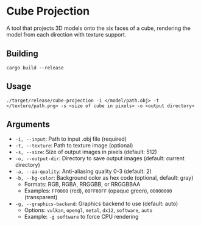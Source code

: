 # Cube Projection

A tool that projects 3D models onto the six faces of a cube, rendering the model from each direction with texture support.

## Building

```
cargo build --release
```

## Usage

```
./target/release/cube-projection -i </model/path.obj> -t </texture/path.png> -s <size of cube in pixels> -o <output directory>
```

## Arguments

- `-i, --input`: Path to input .obj file (required)
- `-t, --texture`: Path to texture image (optional)
- `-s, --size`: Size of output images in pixels (default: 512)
- `-o, --output-dir`: Directory to save output images (default: current directory)
- `-a, --aa-quality`: Anti-aliasing quality 0-3 (default: 2)
- `-b, --bg-color`: Background color as hex code (optional, default: gray)
  - Formats: RGB, RGBA, RRGGBB, or RRGGBBAA
  - Examples: `FF0000` (red), `00FF00FF` (opaque green), `00000000` (transparent)
- `-g, --graphics-backend`: Graphics backend to use (default: auto)
  - Options: `vulkan`, `opengl`, `metal`, `dx12`, `software`, `auto`
  - Example: `-g software` to force CPU rendering
